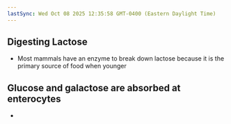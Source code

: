 ```yaml
---
lastSync: Wed Oct 08 2025 12:35:58 GMT-0400 (Eastern Daylight Time)
---
```

## Digesting Lactose
- Most mammals have an enzyme to break down lactose because it is the primary source of food when younger
## Glucose and galactose are absorbed at enterocytes
- 
